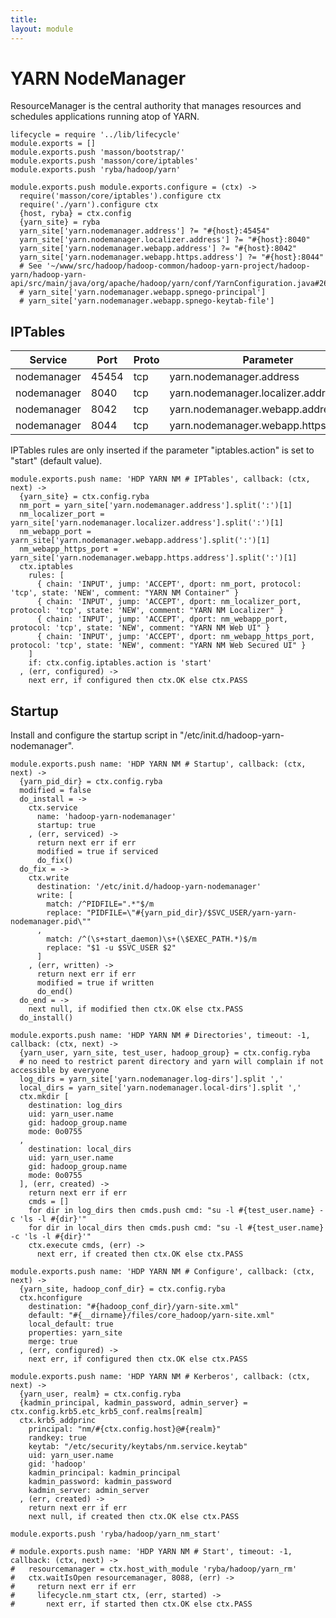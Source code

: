 ```yaml
---
title: 
layout: module
---
```


# YARN NodeManager

ResourceManager is the central authority that manages resources and schedules
applications running atop of YARN.

    lifecycle = require '../lib/lifecycle'
    module.exports = []
    module.exports.push 'masson/bootstrap/'
    module.exports.push 'masson/core/iptables'
    module.exports.push 'ryba/hadoop/yarn'

    module.exports.push module.exports.configure = (ctx) ->
      require('masson/core/iptables').configure ctx
      require('./yarn').configure ctx
      {host, ryba} = ctx.config
      {yarn_site} = ryba
      yarn_site['yarn.nodemanager.address'] ?= "#{host}:45454"
      yarn_site['yarn.nodemanager.localizer.address'] ?= "#{host}:8040"
      yarn_site['yarn.nodemanager.webapp.address'] ?= "#{host}:8042"
      yarn_site['yarn.nodemanager.webapp.https.address'] ?= "#{host}:8044"
      # See '~/www/src/hadoop/hadoop-common/hadoop-yarn-project/hadoop-yarn/hadoop-yarn-api/src/main/java/org/apache/hadoop/yarn/conf/YarnConfiguration.java#263'
      # yarn_site['yarn.nodemanager.webapp.spnego-principal']
      # yarn_site['yarn.nodemanager.webapp.spnego-keytab-file']

## IPTables

| Service    | Port | Proto  | Parameter                          |
|------------|------|--------|------------------------------------|
| nodemanager | 45454 | tcp  | yarn.nodemanager.address           | x
| nodemanager | 8040  | tcp  | yarn.nodemanager.localizer.address |
| nodemanager | 8042  | tcp  | yarn.nodemanager.webapp.address    |
| nodemanager | 8044  | tcp  | yarn.nodemanager.webapp.https.address    |

IPTables rules are only inserted if the parameter "iptables.action" is set to 
"start" (default value).

    module.exports.push name: 'HDP YARN NM # IPTables', callback: (ctx, next) ->
      {yarn_site} = ctx.config.ryba
      nm_port = yarn_site['yarn.nodemanager.address'].split(':')[1]
      nm_localizer_port = yarn_site['yarn.nodemanager.localizer.address'].split(':')[1]
      nm_webapp_port = yarn_site['yarn.nodemanager.webapp.address'].split(':')[1]
      nm_webapp_https_port = yarn_site['yarn.nodemanager.webapp.https.address'].split(':')[1]
      ctx.iptables
        rules: [
          { chain: 'INPUT', jump: 'ACCEPT', dport: nm_port, protocol: 'tcp', state: 'NEW', comment: "YARN NM Container" }
          { chain: 'INPUT', jump: 'ACCEPT', dport: nm_localizer_port, protocol: 'tcp', state: 'NEW', comment: "YARN NM Localizer" }
          { chain: 'INPUT', jump: 'ACCEPT', dport: nm_webapp_port, protocol: 'tcp', state: 'NEW', comment: "YARN NM Web UI" }
          { chain: 'INPUT', jump: 'ACCEPT', dport: nm_webapp_https_port, protocol: 'tcp', state: 'NEW', comment: "YARN NM Web Secured UI" }
        ]
        if: ctx.config.iptables.action is 'start'
      , (err, configured) ->
        next err, if configured then ctx.OK else ctx.PASS

## Startup

Install and configure the startup script in 
"/etc/init.d/hadoop-yarn-nodemanager".

    module.exports.push name: 'HDP YARN NM # Startup', callback: (ctx, next) ->
      {yarn_pid_dir} = ctx.config.ryba
      modified = false
      do_install = ->
        ctx.service
          name: 'hadoop-yarn-nodemanager'
          startup: true
        , (err, serviced) ->
          return next err if err
          modified = true if serviced
          do_fix()
      do_fix = ->
        ctx.write
          destination: '/etc/init.d/hadoop-yarn-nodemanager'
          write: [
            match: /^PIDFILE=".*"$/m
            replace: "PIDFILE=\"#{yarn_pid_dir}/$SVC_USER/yarn-yarn-nodemanager.pid\""
          ,
            match: /^(\s+start_daemon)\s+(\$EXEC_PATH.*)$/m
            replace: "$1 -u $SVC_USER $2"
          ]
        , (err, written) ->
          return next err if err
          modified = true if written
          do_end()
      do_end = ->
        next null, if modified then ctx.OK else ctx.PASS
      do_install()

    module.exports.push name: 'HDP YARN NM # Directories', timeout: -1, callback: (ctx, next) ->
      {yarn_user, yarn_site, test_user, hadoop_group} = ctx.config.ryba
      # no need to restrict parent directory and yarn will complain if not accessible by everyone
      log_dirs = yarn_site['yarn.nodemanager.log-dirs'].split ','
      local_dirs = yarn_site['yarn.nodemanager.local-dirs'].split ','
      ctx.mkdir [
        destination: log_dirs
        uid: yarn_user.name
        gid: hadoop_group.name
        mode: 0o0755
      ,
        destination: local_dirs
        uid: yarn_user.name
        gid: hadoop_group.name
        mode: 0o0755
      ], (err, created) ->
        return next err if err
        cmds = []
        for dir in log_dirs then cmds.push cmd: "su -l #{test_user.name} -c 'ls -l #{dir}'"
        for dir in local_dirs then cmds.push cmd: "su -l #{test_user.name} -c 'ls -l #{dir}'"
        ctx.execute cmds, (err) ->
          next err, if created then ctx.OK else ctx.PASS

    module.exports.push name: 'HDP YARN NM # Configure', callback: (ctx, next) ->
      {yarn_site, hadoop_conf_dir} = ctx.config.ryba
      ctx.hconfigure
        destination: "#{hadoop_conf_dir}/yarn-site.xml"
        default: "#{__dirname}/files/core_hadoop/yarn-site.xml"
        local_default: true
        properties: yarn_site
        merge: true
      , (err, configured) ->
        next err, if configured then ctx.OK else ctx.PASS

    module.exports.push name: 'HDP YARN NM # Kerberos', callback: (ctx, next) ->
      {yarn_user, realm} = ctx.config.ryba
      {kadmin_principal, kadmin_password, admin_server} = ctx.config.krb5.etc_krb5_conf.realms[realm]
      ctx.krb5_addprinc 
        principal: "nm/#{ctx.config.host}@#{realm}"
        randkey: true
        keytab: "/etc/security/keytabs/nm.service.keytab"
        uid: yarn_user.name
        gid: 'hadoop'
        kadmin_principal: kadmin_principal
        kadmin_password: kadmin_password
        kadmin_server: admin_server
      , (err, created) ->
        return next err if err
        next null, if created then ctx.OK else ctx.PASS

    module.exports.push 'ryba/hadoop/yarn_nm_start'

    # module.exports.push name: 'HDP YARN NM # Start', timeout: -1, callback: (ctx, next) ->
    #   resourcemanager = ctx.host_with_module 'ryba/hadoop/yarn_rm'
    #   ctx.waitIsOpen resourcemanager, 8088, (err) ->
    #     return next err if err
    #     lifecycle.nm_start ctx, (err, started) ->
    #       next err, if started then ctx.OK else ctx.PASS

